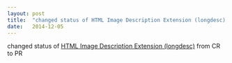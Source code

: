 ```yaml
---
layout: post
title:  "changed status of HTML Image Description Extension (longdesc) from CR to PR"
date:   2014-12-05
---
```


changed status of [HTML Image Description Extension (longdesc)](http://www.w3.org/TR/html-longdesc/) from CR to PR


